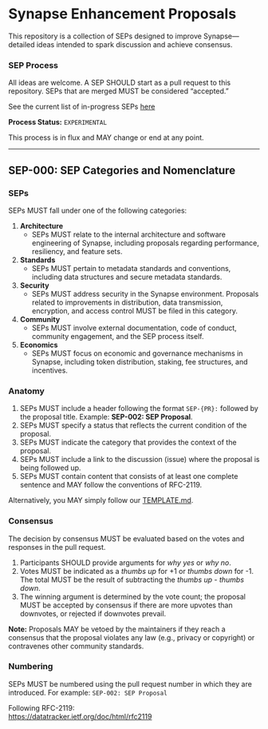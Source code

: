 # Synapse Enhancement Proposals

This repository is a collection of SEPs designed to improve Synapse—detailed ideas intended to spark discussion and achieve consensus.

### SEP Process
All ideas are welcome. A SEP SHOULD start as a pull request to this repository. SEPs that are merged MUST be considered “accepted.”

See the current list of in-progress SEPs [here](https://github.com/SynapseMedia/sep/pulls)

**Process Status:** `EXPERIMENTAL`

This process is in flux and MAY change or end at any point.

---

## SEP-000: SEP Categories and Nomenclature

### SEPs

SEPs MUST fall under one of the following categories:

1. **Architecture**
   - SEPs MUST relate to the internal architecture and software engineering of Synapse, including proposals regarding performance, resiliency, and feature sets.
2. **Standards**
   - SEPs MUST pertain to metadata standards and conventions, including data structures and secure metadata standards.
3. **Security**
   - SEPs MUST address security in the Synapse environment. Proposals related to improvements in distribution, data transmission, encryption, and access control MUST be filed in this category.
4. **Community**
   - SEPs MUST involve external documentation, code of conduct, community engagement, and the SEP process itself.
5. **Economics**
   - SEPs MUST focus on economic and governance mechanisms in Synapse, including token distribution, staking, fee structures, and incentives.

### Anatomy

1. SEPs MUST include a header following the format  `SEP-{PR}:`  followed by the proposal title. Example: **SEP-002: SEP Proposal**.
2. SEPs MUST specify a status that reflects the current condition of the proposal.
3. SEPs MUST indicate the category that provides the context of the proposal.
4. SEPs MUST include a link to the discussion (issue) where the proposal is being followed up.
5. SEPs MUST contain content that consists of at least one complete sentence and MAY follow the conventions of RFC-2119.

Alternatively, you MAY simply follow our [TEMPLATE.md](TEMPLATE.md).

### Consensus

The decision by consensus MUST be evaluated based on the votes and responses in the pull request.

1. Participants SHOULD provide arguments for *why yes* or *why no*.
2. Votes MUST be indicated as a *thumbs up* for +1 or *thumbs down* for -1. The total MUST be the result of subtracting the *thumbs up* - *thumbs down*.
3. The winning argument is determined by the vote count; the proposal MUST be accepted by consensus if there are more upvotes than downvotes, or rejected if downvotes prevail.

**Note:** Proposals MAY be vetoed by the maintainers if they reach a consensus that the proposal violates any law (e.g., privacy or copyright) or contravenes other community standards.

### Numbering

SEPs MUST be numbered using the pull request number in which they are introduced.
For example: `SEP-002: SEP Proposal`

Following RFC-2119:  
<https://datatracker.ietf.org/doc/html/rfc2119>
